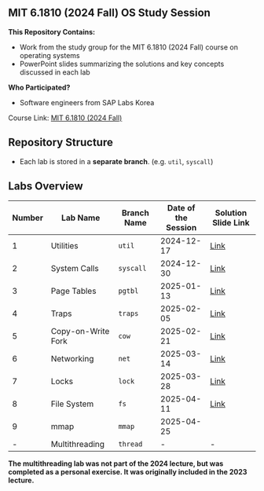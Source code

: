## MIT 6.1810 (2024 Fall) OS Study Session

**This Repository Contains:**
- Work from the study group for the MIT 6.1810 (2024 Fall) course on operating systems
- PowerPoint slides summarizing the solutions and key concepts discussed in each lab

**Who Participated?**
- Software engineers from SAP Labs Korea

Course Link: [MIT 6.1810 (2024 Fall)](https://pdos.csail.mit.edu/6.1810/2024/)

## Repository Structure

- Each lab is stored in a **separate branch**. (e.g. `util`, `syscall`)

## Labs Overview

| Number | Lab Name           | Branch Name | Date of the Session | Solution Slide Link                    |
| ------ | ------------------ | ----------- | ------------------- | -------------------------------------- |
| 1      | Utilities          | `util`      | 2024-12-17          | [Link](slides/lab1-utilities.pdf)      |
| 2      | System Calls       | `syscall`   | 2024-12-30          | [Link](slides/lab2-system-calls.pdf)   |
| 3      | Page Tables        | `pgtbl`     | 2025-01-13          | [Link](slides/lab3-page-tables.pdf)    |
| 4      | Traps              | `traps`     | 2025-02-05          | [Link](slides/lab4-traps.pdf)          |
| 5      | Copy-on-Write Fork | `cow`       | 2025-02-21          | [Link](slides/lab5-cow.pdf)            |
| 6      | Networking         | `net`       | 2025-03-14          | [Link](slides/lab6-network-driver.pdf) |
| 7      | Locks              | `lock`      | 2025-03-28          | [Link](slides/lab7-locks.pdf)          |
| 8      | File System        | `fs`        | 2025-04-11          | [Link](slides/lab8-file-system.pdf)    |
| 9      | mmap               | `mmap`      | 2025-04-25          |                                        |
| -      | Multithreading     | `thread`    | -                   | -                                      |

**The multithreading lab was not part of the 2024 lecture, but was completed as a personal exercise. It was originally included in the 2023 lecture.**
